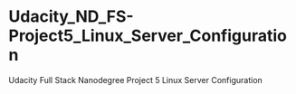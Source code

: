 # Udacity_ND_FS-Project5_Linux_Server_Configuration
Udacity Full Stack Nanodegree Project 5 Linux Server Configuration
